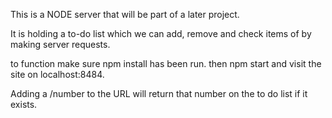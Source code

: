 This is a NODE server that will be part of a later project. 

It is holding a to-do list which we can add, remove and check items of by making server requests.

to function make sure npm install has been run. then npm start and visit the site on localhost:8484. 

Adding a /number to the URL will return that number on the to do list if it exists. 
